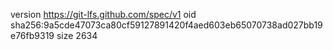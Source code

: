 version https://git-lfs.github.com/spec/v1
oid sha256:9a5cde47073ca80cf59127891420f4aed603eb65070738ad027bb19e76fb9319
size 2634
